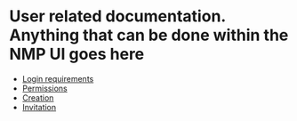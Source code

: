 # User related documentation. Anything that can be done within the NMP UI goes here

- [Login requirements](./login_requirements/index.md)
- [Permissions](./permissions/index.md)
- [Creation](./creation/index.md)
- [Invitation](./invitation/index.md)
